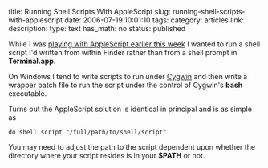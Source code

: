 title: Running Shell Scripts With AppleScript
slug: running-shell-scripts-with-applescript
date: 2006-07-19 10:01:10
tags: 
category: articles
link: 
description: 
type: text
has_math: no
status: published

While I was [playing with AppleScript earlier this week](/2006/07/13/mounting-network-volumes-with-applescript/ "/2006/07/13/mounting-network-volumes-with-applescript/") I wanted to run a shell script I'd written from within Finder rather than from a shell prompt in **Terminal.app**.


On Windows I tend to write scripts to run under [Cygwin](https://www.cygwin.com "https://www.cygwin.com") and then write a wrapper batch file to run the script under the control of Cygwin's **bash** executable.

Turns out the AppleScript solution is identical in principal and is as simple as



```
do shell script "/full/path/to/shell/script"
```

You may need to adjust the path to the script dependent upon whether the directory where your script resides is in your **$PATH** or not.

